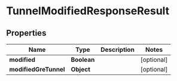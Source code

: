 # TunnelModifiedResponseResult

## Properties
Name | Type | Description | Notes
------------ | ------------- | ------------- | -------------
**modified** | **Boolean** |  |  [optional]
**modifiedGreTunnel** | **Object** |  |  [optional]
